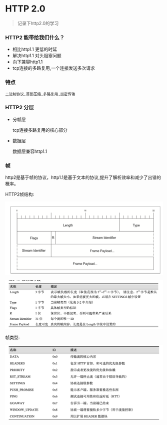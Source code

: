 # HTTP 2.0

>记录下http2.0的学习

### HTTP2 能带给我们什么？

+ 相比http1.1 更低的时延
+ 解决http1.1 对头阻塞问题
+ 向下兼容http1.1
+ tcp连接的多路复用,一个连接发送多次请求

### 特点

`二进制协议,首部压缩,多路复用,加密传输`

### HTTP2 分层

+ 分帧层

  tcp连接多路复用的核心部分

+ 数据层

  数据层兼容http1.1

###  帧

http2是基于帧的协议，http1.1是基于文本的协议,提升了解析效率和减少了出错的概率。

HTTP2帧结构:

![image-20210310163420382](../images/image-20210310163420382.png)

![image-20210310163600853](../images/image-20210310163600853.png)

帧类型:

![image-20210310163658774](../images/image-20210310163658774.png)
